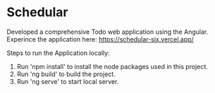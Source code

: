 # Schedular
Developed a comprehensive Todo web application using the Angular. 
Experince the application here: https://schedular-six.vercel.app/


Steps to run the Application locally:
1. Run 'npm install' to install the node packages used in this project.
2. Run 'ng build' to build the project.
3. Run 'ng serve' to start local server.
